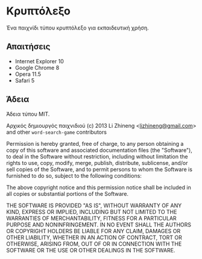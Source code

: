 # Κρυπτόλεξο
Ένα παιχνίδι τύπου κρυπτόλεξο για εκπαιδευτική χρήση.

## Απαιτήσεις
* Internet Explorer 10
* Google Chrome 8
* Opera 11.5
* Safari 5

## Άδεια
Άδεια τύπου ΜΙΤ.

Αρχικός δημιουργός παιχνιδιού (c) 2013 Li Zhineng &lt;lizhineng@gmail.com&gt; and other `word-search-game` contributors

Permission is hereby granted, free of charge, to any person obtaining a copy of this software and associated documentation files (the "Software"), to deal in the Software without restriction, including without limitation the rights to use, copy, modify, merge, publish, distribute, sublicense, and/or sell copies of the Software, and to permit persons to whom the Software is furnished to do so, subject to the following conditions:

The above copyright notice and this permission notice shall be included in all copies or substantial portions of the Software.

THE SOFTWARE IS PROVIDED "AS IS", WITHOUT WARRANTY OF ANY KIND, EXPRESS OR IMPLIED, INCLUDING BUT NOT LIMITED TO THE WARRANTIES OF MERCHANTABILITY, FITNESS FOR A PARTICULAR PURPOSE AND NONINFRINGEMENT. IN NO EVENT SHALL THE AUTHORS OR COPYRIGHT HOLDERS BE LIABLE FOR ANY CLAIM, DAMAGES OR OTHER LIABILITY, WHETHER IN AN ACTION OF CONTRACT, TORT OR OTHERWISE, ARISING FROM, OUT OF OR IN CONNECTION WITH THE SOFTWARE OR THE USE OR OTHER DEALINGS IN THE SOFTWARE.